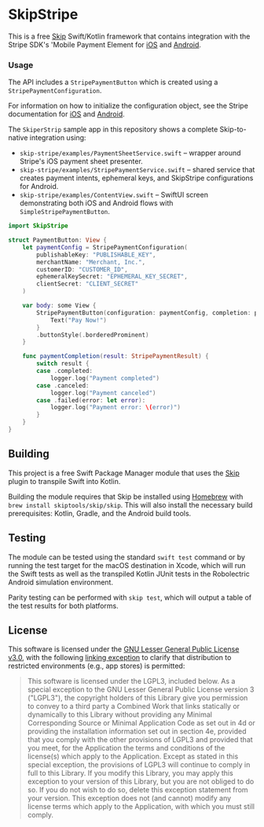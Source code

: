 # SkipStripe

This is a free [Skip](https://skip.tools) Swift/Kotlin framework that 
contains integration with the Stripe SDK's 'Mobile Payment Element
for [iOS](https://docs.stripe.com/sdks/ios)
and [Android](https://docs.stripe.com/sdks/android).

### Usage

The API includes a `StripePaymentButton` which is created using a `StripePaymentConfiguration`.

For information on how to initialize the configuration object, see the Stripe documentation
for [iOS](https://docs.stripe.com/payments/accept-a-payment?platform=ios&ui=payment-sheet)
and [Android](https://docs.stripe.com/payments/accept-a-payment?platform=android&ui=payment-sheet).

The `SkiperStrip` sample app in this repository shows a complete Skip-to-native integration using:

- `skip-stripe/examples/PaymentSheetService.swift` – wrapper around Stripe's iOS payment sheet presenter.
- `skip-stripe/examples/StripePaymentService.swift` – shared service that creates payment intents, ephemeral keys, and SkipStripe configurations for Android.
- `skip-stripe/examples/ContentView.swift` – SwiftUI screen demonstrating both iOS and Android flows with `SimpleStripePaymentButton`.

```swift
import SkipStripe

struct PaymentButton: View {
    let paymentConfig = StripePaymentConfiguration(
        publishableKey: "PUBLISHABLE_KEY",
        merchantName: "Merchant, Inc.",
        customerID: "CUSTOMER_ID",
        ephemeralKeySecret: "EPHEMERAL_KEY_SECRET",
        clientSecret: "CLIENT_SECRET"
    )

    var body: some View {
        StripePaymentButton(configuration: paymentConfig, completion: paymentCompletion) {
            Text("Pay Now!")
        }
        .buttonStyle(.borderedProminent)
    }

    func paymentCompletion(result: StripePaymentResult) {
        switch result {
        case .completed:
            logger.log("Payment completed")
        case .canceled:
            logger.log("Payment canceled")
        case .failed(error: let error):
            logger.log("Payment error: \(error)")
        }
    }
}
```

## Building

This project is a free Swift Package Manager module that uses the
[Skip](https://skip.tools) plugin to transpile Swift into Kotlin.

Building the module requires that Skip be installed using
[Homebrew](https://brew.sh) with `brew install skiptools/skip/skip`.
This will also install the necessary build prerequisites:
Kotlin, Gradle, and the Android build tools.

## Testing

The module can be tested using the standard `swift test` command
or by running the test target for the macOS destination in Xcode,
which will run the Swift tests as well as the transpiled
Kotlin JUnit tests in the Robolectric Android simulation environment.

Parity testing can be performed with `skip test`,
which will output a table of the test results for both platforms.

## License

This software is licensed under the
[GNU Lesser General Public License v3.0](https://spdx.org/licenses/LGPL-3.0-only.html),
with the following
[linking exception](https://spdx.org/licenses/LGPL-3.0-linking-exception.html)
to clarify that distribution to restricted environments (e.g., app stores) is permitted:

> This software is licensed under the LGPL3, included below.
> As a special exception to the GNU Lesser General Public License version 3
> ("LGPL3"), the copyright holders of this Library give you permission to
> convey to a third party a Combined Work that links statically or dynamically
> to this Library without providing any Minimal Corresponding Source or
> Minimal Application Code as set out in 4d or providing the installation
> information set out in section 4e, provided that you comply with the other
> provisions of LGPL3 and provided that you meet, for the Application the
> terms and conditions of the license(s) which apply to the Application.
> Except as stated in this special exception, the provisions of LGPL3 will
> continue to comply in full to this Library. If you modify this Library, you
> may apply this exception to your version of this Library, but you are not
> obliged to do so. If you do not wish to do so, delete this exception
> statement from your version. This exception does not (and cannot) modify any
> license terms which apply to the Application, with which you must still
> comply.

